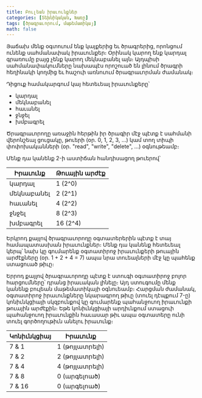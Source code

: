 ```yaml
---
title: Բուլեան իրաւունքներ
categories: [Տեխնիկական, Խառը]
tags: [ծրագրաւորում, մաթեմատիկայ]
math: false
---
```


Յաճախ մենք օգտուում ենք կայքերից եւ ծրագրերից, որոնցում ունենք սահմանափակ իրաւունքեր։ Օրինակ կարող ենք կարդալ գրառումը բայց չենք կարող մեկնաբանել այն։ Այդպիսի սահմանափակումները նախապէս որոշուած են լինում ծրագրի հեղինակի կողմից եւ հաշուի առնուում ծրագրաւորման ժամանակ։

Դիցուք համակարգում կայ հետեւեալ իրաւունքերը՝

- կարդալ
- մեկնաբանել
- հաւանել
- ջնջել
- խմբագրել

Ծրագրաւորողը առաջին հերթին իր ծրագիր մէջ պէտք է սահմանի վերոնշեալ ցուցակը, թուերի (օր. 0, 1, 2, 3, ...) կամ տող տիպի փոփոխականների (օր. "read", "write", "delete", ...) օգնութեամբ։

Մենք դա կանենք 2-ի աստիճան հանդիսացող թուերով՝

| Իրաւունք   | Թուային արժէք |
| ---------- | ------------- |
| կարդալ     | 1 (2^0)       |
| մեկնաբանել | 2 (2^1)       |
| հաւանել    | 4 (2^2)       |
| ջնջել      | 8 (2^3)       |
| խմբագրել   | 16 (2^4)      |

Երկրոդ քայլով ծրագրաւորողը օգտատերերին պէտք է տայ համապատասխան իրաւունքներ։ Մենք դա կանենք հետեւեալ կերպ՝ նախ կը գումարենք օգտատիրոջ իրաւունքերի թուային արժէքները (օր. 1 + 2 + 4 = 7) ապա նրա տուեալների մէջ կը պահենք ստացուած թիւը։

Երրոդ քայլով ծրագրաւորողը պէտք է ստուգի օգտատիրոջ բոլոր հարցումները՝ դրանց իրաւական լինելը։ Այդ ստուգումը մենք կանենք բուլեան մաթեմատիկայի օգնուեամբ։ Հարցման ժամանակ, օգտատիրոջ իրաւունքները նկարագրող թիւը (տուել դէպքում 7-ը) կոնիւնկցիայի սկզբունքով կը գումարենք պահանջուող իրաւունքի թուային արժէքին։ Եթե կոնիւնկցիայի արդիւնքում ստացուի պահանջուող իրաւունքին հաւասար թիւ ապա օգտատերը ունի տուել գործողութիւն անելու իրաւունք։

| Կոնիւնկցիայ | Իրաւունք       |
| ----------- | -------------- |
| 7 & 1       | 1 (թոյլատրելի) |
| 7 & 2       | 2 (թոյլատրելի) |
| 7 & 4       | 4 (թոյլատրելի) |
| 7 & 8       | 0 (արգելոած)   |
| 7 & 16      | 0 (արգելոած)   |
